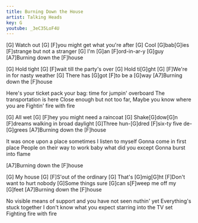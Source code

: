```yaml
---
title: Burning Down the House
artist: Talking Heads
key: G
youtube: _3eC35LoF4U
---
```


[G]  Watch out [G]     [F]you might get what you're after
[G]  Cool [G]bab[G]ies   [F]strange but not a stranger
[G]           I'm [G]an [F]ord-in-ar-y [G]guy
[A7]Burning down the [F]house

[G]  Hold tight  [G]     [F]wait till the party's over
[G]  Hold ti[G]ght [G]     [F]We're in for nasty weather
[G]     There has [G]got  [F]to  be  a  [G]way
[A7]Burning down the [F]house

Here's your ticket pack your bag: time for jumpin' overboard
The transportation is here
Close enough but not too far, Maybe you know where you are
Fightin' fire with fire

[G]  All wet [G]    [F]hey you might need a raincoat
[G]  Shake[G]dow[G]n  [F]dreams walking in broad daylight
[G]Three hun-[G]dred [F]six-ty five de-[G]grees
[A7]Burning down the [F]house

It was once upon a place sometimes I listen to myself
Gonna come in first place
People on their way to work baby what did you except
Gonna burst into flame

[A7]Burning down the [F]house

[G]  My house [G]    [F]S'out of the ordinary
[G]  That's [G]mig[G]ht   [F]Don't want to hurt nobody
[G]Some things sure [G]can s[F]weep me off my [G]feet
[A7]Burning down the [F]house

No visible means of support and you have not seen nuthin' yet
Everything's stuck together
I don't know what you expect starring into the TV set
Fighting fire with fire
